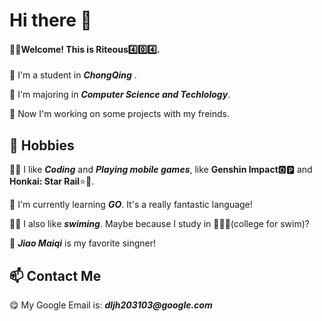 <h1> Hi there 👋</h1>

<!--
**Riteous404/Riteous404** is a ✨ _special_ ✨ repository because its `README.md` (this file) appears on your GitHub profile.

Here are some ideas to get you started:

- 🔭 I’m currently working on ...
- 🌱 I’m currently learning ...
- 👯 I’m looking to collaborate on ...
- 🤔 I’m looking for help with ...
- 💬 Ask me about ...
- 📫 How to reach me: ...
- 😄 Pronouns: ...
- ⚡ Fun fact: ...
-->
<h4>🙋‍♂️Welcome! This is Riteous4️⃣0️⃣4️⃣.</h4>
<p>📌 I'm a student in <I><b>ChongQing</b></I> .</p>
<p>📌 I'm majoring in <I><b>Computer Science and Techlology</b></I>.</p>
<p>🔭 Now I'm working on some projects with my freinds.</p>

<h2>🌈 Hobbies</h2>
<p>👨‍💻 I like <I><b>Coding</b></I> and <I><b>Playing mobile games</b></I>, like <b>Genshin Impact</b>🅾🅿 and <b>Honkai: Star Rail</b>⭐🚂.</p>
<p>🌱 I'm currently learning <i><b>GO</b></i>. It's a really fantastic language!</p>
<p>🏊‍♂️ I also like <i><b>swiming</b></i>. Maybe because I study in 🏊‍♂️🧱(college for swim)?</p>
<p>💙 <i><b>Jiao Maiqi</b></i> is my favorite singner!</p>

<h2>📫 Contact Me</h2>
<p>😋 My Google Email is: <b><i>dljh203103@google.com</i></b></p>



